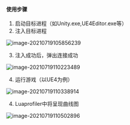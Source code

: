 #### 使用步骤

1. 启动目标进程（如Unity.exe,UE4Editor.exe等）
2. 注入目标进程

![image-20210719105856239](G:\LuaProfiler\Image\image-20210719105856239.png)

3. 注入成功后，弹出连接成功

![image-20210719110223489](G:\LuaProfiler\Image\image-20210719110223489.png)

4. 运行游戏（以UE4为例）

![image-20210719110338914](G:\LuaProfiler\Image\image-20210719110338914.png)

4. Luaprofiler中将呈现曲线图

![image-20210719110502896](G:\LuaProfiler\Image\image-20210719110502896.png)